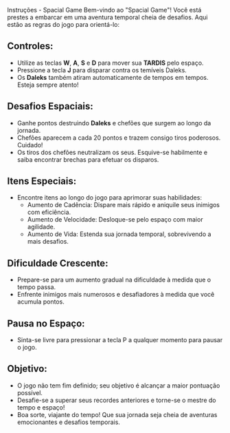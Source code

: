 Instruções - Spacial Game
Bem-vindo ao "Spacial Game"! Você está prestes a embarcar em uma aventura temporal cheia de desafios. Aqui estão as regras do jogo para orientá-lo:

## Controles:

- Utilize as teclas **W**, **A**, **S** e **D** para mover sua **TARDIS** pelo espaço.
- Pressione a tecla **J** para disparar contra os temíveis Daleks.
- Os **Daleks** também atiram automaticamente de tempos em tempos. Esteja sempre atento!
  
## Desafios Espaciais:

- Ganhe pontos destruindo **Daleks** e chefões que surgem ao longo da jornada.
- Chefões aparecem a cada 20 pontos e trazem consigo tiros poderosos. Cuidado!
- Os tiros dos chefões neutralizam os seus. Esquive-se habilmente e saiba encontrar brechas para efetuar os disparos.

## Itens Especiais:

- Encontre itens ao longo do jogo para aprimorar suas habilidades:
  - Aumento de Cadência: Dispare mais rápido e aniquile seus inimigos com eficiência.
  - Aumento de Velocidade: Desloque-se pelo espaço com maior agilidade.
  - Aumento de Vida: Estenda sua jornada temporal, sobrevivendo a mais desafios.

## Dificuldade Crescente:

- Prepare-se para um aumento gradual na dificuldade à medida que o tempo passa.
- Enfrente inimigos mais numerosos e desafiadores à medida que você acumula pontos.

## Pausa no Espaço:

- Sinta-se livre para pressionar a tecla P a qualquer momento para pausar o jogo.

## Objetivo:
- O jogo não tem fim definido; seu objetivo é alcançar a maior pontuação possível.
- Desafie-se a superar seus recordes anteriores e torne-se o mestre do tempo e espaço!
- Boa sorte, viajante do tempo! Que sua jornada seja cheia de aventuras emocionantes e desafios temporais.
